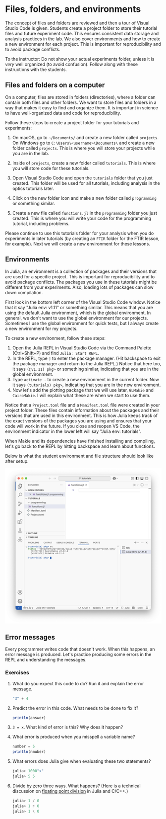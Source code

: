 # Files, folders, and environments

The concept of files and folders are reviewed and then a tour of Visual Studio Code is given.
Students create a project folder to store their tutorial files and future experiment code.
This ensures consistent data storage and analysis practices in the lab.
We also cover environments and how to create a new environment for each project.
This is important for reproducibility and to avoid package conflicts.

To the instructor: Do not show your actual experiments folder, unless it is *very* well organized (to avoid confusion). Follow along with these instructions with the students.


## Files and folders on a computer
On a computer, files are stored in folders (directories), where a folder can contain both files and other folders.
We want to store files and folders in a way that makes it easy to find and organize them.
It is important in science to have well-organized data and code for reproducibility.

Follow these steps to create a project folder for your tutorials and experiments:

1. On macOS, go to `~/Documents/` and create a new folder called `projects`. On Windows go to `C:\Users\<username>\Documents\` and create a new folder called `projects`. This is where you will store your projects while you are in the lab.

2. Inside of `projects`, create a new folder called `tutorials`. This is where you will store code for these tutorials.

3. Open Visual Studio Code and open the `tutorials` folder that you just created. This folder will be used for all tutorials, including analysis in the optics tutorials later.

4. Click on the new folder icon and make a new folder called `programming` or something similar.

5. Create a new file called `functions.jl` in the `programming` folder you just created. This is where you will write your code for the programming tutorial, including problems.

Please continue to use this tutorials folder for your analysis when you do experiments in later tutorials (by creating an `FTIR` folder for the FTIR lesson, for example). Next we will create a new environment for these lessons.


## Environments
In Julia, an environment is a collection of packages and their versions that are used for a specific project.
This is important for reproducibility and to avoid package conflicts.
The packages you use in these tutorials might be different from your experiments.
Also, loading lots of packages can slow down compilation.

First look in the bottom left corner of the Visual Studio Code window.
Notice that it say "Julia env: v1.11" or something similar.
This means that you are using the default Julia environment, which is the global environment.
In general, we don't want to use the global environment for our projects.
Sometimes I use the global environment for quick tests, but I always create a new environment for my projects.

To create a new environment, follow these steps:
1. Open the Julia REPL in Visual Studio Code via the Command Palette (Ctrl+Shift+P) and find `Julia: Start REPL`.
2. In the REPL, type `]` to enter the package manager. (Hit backspace to exit the package manager and return to the Julia REPL.)
Notice that here too, it says `(@v1.11) pkg>` or something similar, indicating that you are in the global environment.
3. Type `activate .` to create a new environment in the current folder.
Now it says `(tutorials) pkg>`, indicating that you are in the new environment.
4. Now let's add the plotting package that we will use later, `GLMakie` and `CairoMakie`. I will explain what these are when we start to use them.

Notice that a `Project.toml` file and a `Manifest.toml` file were created in your project folder.
These files contain information about the packages and their versions that are used in this environment.
This is how Julia keeps track of the exact versions of the packages you are using and ensures that your code will work in the future.
If you close and reopen VS Code, the environment indicator in the lower left will say "Julia env: tutorials".

When Makie and its dependencies have finished installing and compiling, let's go back to the REPL by hitting backspace and learn about functions.


Below is what the student environment and file structure should look like after setup.

![](../images/student_environment.png)


## Error messages
Every programmer writes code that doesn't work.
When this happens, an error message is produced.
Let's practice producing some errors in the REPL and understanding the messages.

### Exercises
1. What do you expect this code to do? Run it and explain the error message.
    ```julia
    "3" + 4
    ```

2. Predict the error in this code. What needs to be done to fix it?
    ```julia
    println(answer)
    ```

3. `3 = x`. What kind of error is this? Why does it happen?

4. What error is produced when you misspell a variable name?
    ```julia
    number = 5
    println(nmuber)
    ```

5. What errors does Julia give when evaluating these two statements?
    ```julia
    julia> 1000"x"
    julia> 5 5
    ```

6. Divide by zero three ways. What happens? (Here is a technical discussion on [floating point division](https://discourse.julialang.org/t/division-by-zero-runs-without-warning-complicates-finding-bugs/113441/2?u=garrek) in Julia and C/C++.)
    ```julia
    julia> 1 / 0
    julia> 1 ÷ 0
    julia> 1 \ 0
    ```
